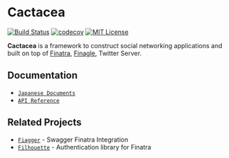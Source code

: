 # Cactacea

[![Build Status](https://travis-ci.org/cactacea/backend.svg?branch=master)](https://travis-ci.org/cactacea/backend)
[![codecov](https://codecov.io/gh/cactacea/backend/branch/master/graph/badge.svg)](https://codecov.io/gh/cactacea/backend)
[![MIT License](http://img.shields.io/badge/license-MIT-blue.svg?style=flat)](LICENSE)

**Cactacea** is a framework to construct social networking applications and built on top of [Finatra](https://twitter.github.io/finatra/), [Finagle](https://twitter.github.io/finagle/), Twitter Server.

## Documentation ##

- [`Japanese Documents`](https://cactacea.github.io/docs/)
- [`API Reference`](https://cactacea.github.io/backend/)

## Related Projects ##

- [`Fiagger`](https://github.com/cactacea/finagger) - Swagger Finatra Integration
- [`Filhouette`](https://github.com/cactacea/filhouette) - Authentication library for Finatra
